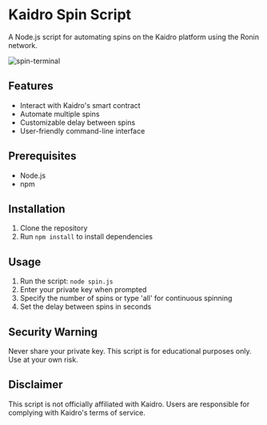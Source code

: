 # Kaidro Spin Script

A Node.js script for automating spins on the Kaidro platform using the Ronin network.

![spin-terminal](https://i.ibb.co/F0k426y/bg.png)

## Features

- Interact with Kaidro's smart contract
- Automate multiple spins
- Customizable delay between spins
- User-friendly command-line interface

## Prerequisites

- Node.js
- npm

## Installation

1. Clone the repository
2. Run `npm install` to install dependencies

## Usage

1. Run the script: `node spin.js`
2. Enter your private key when prompted
3. Specify the number of spins or type 'all' for continuous spinning
4. Set the delay between spins in seconds

## Security Warning

Never share your private key. This script is for educational purposes only. Use at your own risk.

## Disclaimer

This script is not officially affiliated with Kaidro. Users are responsible for complying with Kaidro's terms of service.
